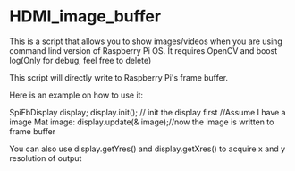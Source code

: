# HDMI_image_buffer
This is a script that allows you to show images/videos when you are using command lind version of Raspberry Pi OS.
It requires OpenCV and boost log(Only for debug, feel free to delete)

This script will directly write to Raspberry Pi's frame buffer.

Here is an example on how to use it:

SpiFbDisplay display;
display.init(); // init the display first
//Assume I have a image
Mat image:
display.update(& image);//now the image is written to frame buffer

You can also use display.getYres() and display.getXres() to acquire x and y resolution of output
